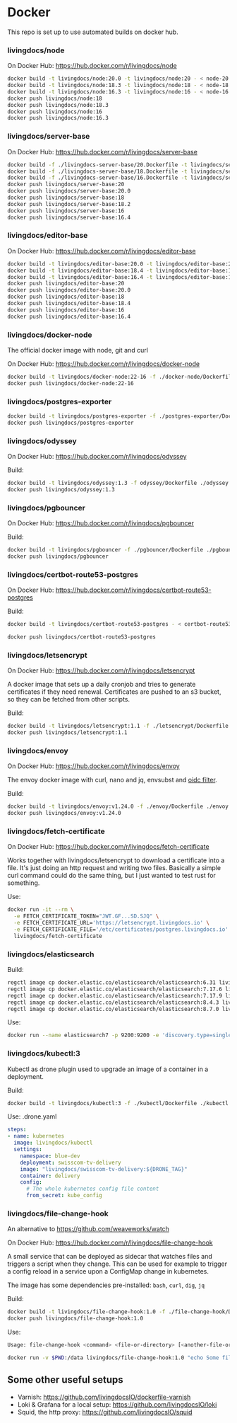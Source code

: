 # Docker

This repo is set up to use automated builds on docker hub.

### livingdocs/node

On Docker Hub: https://hub.docker.com/r/livingdocs/node

```sh
docker build -t livingdocs/node:20.0 -t livingdocs/node:20 - < node-20.Dockerfile
docker build -t livingdocs/node:18.3 -t livingdocs/node:18 - < node-18.Dockerfile
docker build -t livingdocs/node:16.3 -t livingdocs/node:16 - < node-16.Dockerfile
docker push livingdocs/node:18
docker push livingdocs/node:18.3
docker push livingdocs/node:16
docker push livingdocs/node:16.3
```

### livingdocs/server-base

On Docker Hub: https://hub.docker.com/r/livingdocs/server-base

```sh
docker build -f ./livingdocs-server-base/20.Dockerfile -t livingdocs/server-base:20.0 -t livingdocs/server-base:20 ./livingdocs-server-base
docker build -f ./livingdocs-server-base/18.Dockerfile -t livingdocs/server-base:18.2 -t livingdocs/server-base:18 ./livingdocs-server-base
docker build -f ./livingdocs-server-base/16.Dockerfile -t livingdocs/server-base:16.4 -t livingdocs/server-base:16 ./livingdocs-server-base
docker push livingdocs/server-base:20
docker push livingdocs/server-base:20.0
docker push livingdocs/server-base:18
docker push livingdocs/server-base:18.2
docker push livingdocs/server-base:16
docker push livingdocs/server-base:16.4
```

### livingdocs/editor-base

On Docker Hub: https://hub.docker.com/r/livingdocs/editor-base

```sh
docker build -t livingdocs/editor-base:20.0 -t livingdocs/editor-base:20 - < ./livingdocs-editor-base/20.Dockerfile
docker build -t livingdocs/editor-base:18.4 -t livingdocs/editor-base:18 - < ./livingdocs-editor-base/18.Dockerfile
docker build -t livingdocs/editor-base:16.4 -t livingdocs/editor-base:16 - < ./livingdocs-editor-base/16.Dockerfile
docker push livingdocs/editor-base:20
docker push livingdocs/editor-base:20.0
docker push livingdocs/editor-base:18
docker push livingdocs/editor-base:18.4
docker push livingdocs/editor-base:16
docker push livingdocs/editor-base:16.4
```

### livingdocs/docker-node

The official docker image with node, git and curl

On Docker Hub: https://hub.docker.com/r/livingdocs/docker-node

```sh
docker build -t livingdocs/docker-node:22-16 -f ./docker-node/Dockerfile ./docker-node
docker push livingdocs/docker-node:22-16
```

### livingdocs/postgres-exporter

```sh
docker build -t livingdocs/postgres-exporter -f ./postgres-exporter/Dockerfile ./postgres-exporter
docker push livingdocs/postgres-exporter
```

### livingdocs/odyssey

On Docker Hub: https://hub.docker.com/r/livingdocs/odyssey

Build:
```sh
docker build -t livingdocs/odyssey:1.3 -f odyssey/Dockerfile ./odyssey
docker push livingdocs/odyssey:1.3
```

### livingdocs/pgbouncer

On Docker Hub: https://hub.docker.com/r/livingdocs/pgbouncer

Build:
```sh
docker build -t livingdocs/pgbouncer -f ./pgbouncer/Dockerfile ./pgbouncer
docker push livingdocs/pgbouncer
```

### livingdocs/certbot-route53-postgres

On Docker Hub: https://hub.docker.com/r/livingdocs/certbot-route53-postgres

Build:
```sh
docker build -t livingdocs/certbot-route53-postgres - < certbot-route53-postgres.Dockerfile

docker push livingdocs/certbot-route53-postgres
```

### livingdocs/letsencrypt

On Docker Hub: https://hub.docker.com/r/livingdocs/letsencrypt

A docker image that sets up a daily cronjob and tries to generate certificates if they need renewal.
Certificates are pushed to an s3 bucket, so they can be fetched from other scripts.

Build:
```sh
docker build -t livingdocs/letsencrypt:1.1 -f ./letsencrypt/Dockerfile ./letsencrypt
docker push livingdocs/letsencrypt:1.1
```


### livingdocs/envoy

On Docker Hub: https://hub.docker.com/r/livingdocs/envoy

The envoy docker image with curl, nano and jq, envsubst and [oidc filter](https://github.com/dgn/oidc-filter).

Build:
```sh
docker build -t livingdocs/envoy:v1.24.0 -f ./envoy/Dockerfile ./envoy
docker push livingdocs/envoy:v1.24.0
```


### livingdocs/fetch-certificate

On Docker Hub: https://hub.docker.com/r/livingdocs/fetch-certificate

Works together with livingdocs/letsencrypt to download a certificate into a file.
It's just doing an http request and writing two files. Basically a simple curl command could
do the same thing, but I just wanted to test rust for something.

Use:
```sh
docker run -it --rm \
  -e FETCH_CERTIFICATE_TOKEN="JWT.GF...SD.SJQ" \
  -e FETCH_CERTIFICATE_URL='https://letsencrypt.livingdocs.io' \
  -e FETCH_CERTIFICATE_FILE='/etc/certificates/postgres.livingdocs.io' \
  livingdocs/fetch-certificate
```

### livingdocs/elasticsearch

Build:
```sh
regctl image cp docker.elastic.co/elasticsearch/elasticsearch:6.31 livingdocs/elasticsearch:6.8.21
regctl image cp docker.elastic.co/elasticsearch/elasticsearch:7.17.6 livingdocs/elasticsearch:7.17.6
regctl image cp docker.elastic.co/elasticsearch/elasticsearch:7.17.9 livingdocs/elasticsearch:7.17.9
regctl image cp docker.elastic.co/elasticsearch/elasticsearch:8.4.3 livingdocs/elasticsearch:8.4.3
regctl image cp docker.elastic.co/elasticsearch/elasticsearch:8.7.0 livingdocs/elasticsearch:8.7.0
```

Use:
```sh
docker run --name elasticsearch7 -p 9200:9200 -e 'discovery.type=single-node' livingdocs/elasticsearch:7.10.2
```


### livingdocs/kubectl:3

Kubectl as drone plugin used to upgrade an image of a container in a deployment.

Build:
```sh
docker build -t livingdocs/kubectl:3 -f ./kubectl/Dockerfile ./kubectl
```

Use: .drone.yaml
```yaml
steps:
- name: kubernetes
  image: livingdocs/kubectl
  settings:
    namespace: blue-dev
    deployment: swisscom-tv-delivery
    image: "livingdocs/swisscom-tv-delivery:${DRONE_TAG}"
    container: delivery
    config:
      # The whole kubernetes config file content
      from_secret: kube_config
```


### livingdocs/file-change-hook

An alternative to https://github.com/weaveworks/watch

On Docker Hub: https://hub.docker.com/r/livingdocs/file-change-hook

A small service that can be deployed as sidecar that watches files and triggers
a script when they change. This can be used for example to trigger a config reload in a service
upon a ConfigMap change in kubernetes.

The image has some dependencies pre-installed: `bash`, `curl`, `dig`, `jq`

Build:
```sh
docker build -t livingdocs/file-change-hook:1.0 -f ./file-change-hook/Dockerfile ./file-change-hook
docker push livingdocs/file-change-hook:1.0
```

Use:
```sh
Usage: file-change-hook <command> <file-or-directory> [<another-file-or-directory>...]

docker run -v $PWD:/data livingdocs/file-change-hook:1.0 "echo Some file in /data changed" /data
```

## Some other useful setups

- Varnish: https://github.com/livingdocsIO/dockerfile-varnish
- Loki & Grafana for a local setup: https://github.com/livingdocsIO/loki
- Squid, the http proxy: https://github.com/livingdocsIO/squid
